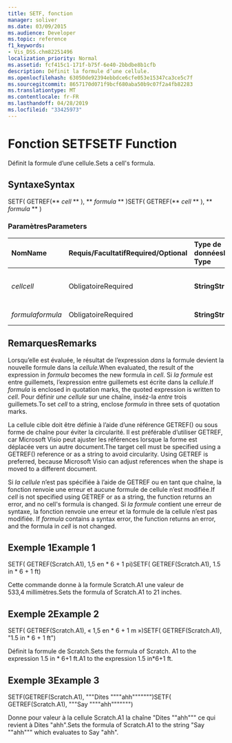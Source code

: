 ```yaml
---
title: SETF, fonction
manager: soliver
ms.date: 03/09/2015
ms.audience: Developer
ms.topic: reference
f1_keywords:
- Vis_DSS.chm82251496
localization_priority: Normal
ms.assetid: fcf415c1-171f-b75f-6e40-2bbdbe8b1cfb
description: Définit la formule d’une cellule.
ms.openlocfilehash: 63050de92394ebbdce6cfe053e15347ca3ce5c7f
ms.sourcegitcommit: 8657170d071f9bcf680aba50b9c07f2a4fb82283
ms.translationtype: MT
ms.contentlocale: fr-FR
ms.lasthandoff: 04/28/2019
ms.locfileid: "33425973"
---
```

# <a name="setf-function"></a><span data-ttu-id="45a8d-103">Fonction SETF</span><span class="sxs-lookup"><span data-stu-id="45a8d-103">SETF Function</span></span>

<span data-ttu-id="45a8d-104">Définit la formule d’une cellule.</span><span class="sxs-lookup"><span data-stu-id="45a8d-104">Sets a cell's formula.</span></span> 
  
## <a name="syntax"></a><span data-ttu-id="45a8d-105">Syntaxe</span><span class="sxs-lookup"><span data-stu-id="45a8d-105">Syntax</span></span>

<span data-ttu-id="45a8d-106">SETF( GETREF(\*\* *cell* \*\* ), \*\* *formula* \*\* )</span><span class="sxs-lookup"><span data-stu-id="45a8d-106">SETF( GETREF(\*\* *cell* \*\* ), \*\* *formula* \*\* )</span></span> 
  
### <a name="parameters"></a><span data-ttu-id="45a8d-107">Paramètres</span><span class="sxs-lookup"><span data-stu-id="45a8d-107">Parameters</span></span>

|<span data-ttu-id="45a8d-108">**Nom**</span><span class="sxs-lookup"><span data-stu-id="45a8d-108">**Name**</span></span>|<span data-ttu-id="45a8d-109">**Requis/Facultatif**</span><span class="sxs-lookup"><span data-stu-id="45a8d-109">**Required/Optional**</span></span>|<span data-ttu-id="45a8d-110">**Type de données**</span><span class="sxs-lookup"><span data-stu-id="45a8d-110">**Data Type**</span></span>|<span data-ttu-id="45a8d-111">**Description**</span><span class="sxs-lookup"><span data-stu-id="45a8d-111">**Description**</span></span>|
|:-----|:-----|:-----|:-----|
| <span data-ttu-id="45a8d-112">_cell_</span><span class="sxs-lookup"><span data-stu-id="45a8d-112">_cell_</span></span> <br/> |<span data-ttu-id="45a8d-113">Obligatoire</span><span class="sxs-lookup"><span data-stu-id="45a8d-113">Required</span></span>  <br/> |<span data-ttu-id="45a8d-114">**String**</span><span class="sxs-lookup"><span data-stu-id="45a8d-114">**String**</span></span> <br/> |<span data-ttu-id="45a8d-115">Cellule dont la formule doit être définie.</span><span class="sxs-lookup"><span data-stu-id="45a8d-115">The cell whose formula to set.</span></span>  <br/> |
| <span data-ttu-id="45a8d-116">_formula_</span><span class="sxs-lookup"><span data-stu-id="45a8d-116">_formula_</span></span> <br/> |<span data-ttu-id="45a8d-117">Obligatoire</span><span class="sxs-lookup"><span data-stu-id="45a8d-117">Required</span></span>  <br/> |<span data-ttu-id="45a8d-118">**String**</span><span class="sxs-lookup"><span data-stu-id="45a8d-118">**String**</span></span> <br/> |<span data-ttu-id="45a8d-119">Formule à utiliser</span><span class="sxs-lookup"><span data-stu-id="45a8d-119">The formula to use.</span></span>  <br/> |
   
## <a name="remarks"></a><span data-ttu-id="45a8d-120">Remarques</span><span class="sxs-lookup"><span data-stu-id="45a8d-120">Remarks</span></span>

<span data-ttu-id="45a8d-121">Lorsqu’elle est évaluée, le résultat de l’expression _dans_ la formule devient la nouvelle formule dans la _cellule._</span><span class="sxs-lookup"><span data-stu-id="45a8d-121">When evaluated, the result of the expression in  _formula_ becomes the new formula in  _cell_.</span></span> <span data-ttu-id="45a8d-122">Si  _la formule_ est entre guillemets, l’expression entre guillemets est écrite dans la  _cellule_.</span><span class="sxs-lookup"><span data-stu-id="45a8d-122">If  _formula_ is enclosed in quotation marks, the quoted expression is written to  _cell_.</span></span> <span data-ttu-id="45a8d-123">Pour définir  _une cellule_ sur une chaîne, inséz-la  _entre_ trois guillemets.</span><span class="sxs-lookup"><span data-stu-id="45a8d-123">To set  _cell_ to a string, enclose  _formula_ in three sets of quotation marks.</span></span> 
  
<span data-ttu-id="45a8d-p102">La cellule cible doit être définie à l’aide d’une référence GETREF() ou sous forme de chaîne pour éviter la circularité. Il est préférable d’utiliser GETREF, car Microsoft Visio peut ajuster les références lorsque la forme est déplacée vers un autre document.</span><span class="sxs-lookup"><span data-stu-id="45a8d-p102">The target cell must be specified using a GETREF() reference or as a string to avoid circularity. Using GETREF is preferred, because Microsoft Visio can adjust references when the shape is moved to a different document.</span></span>
  
<span data-ttu-id="45a8d-126">Si  _la cellule_ n’est pas spécifiée à l’aide de GETREF ou en tant que chaîne, la fonction renvoie une erreur et aucune formule de cellule n’est modifiée.</span><span class="sxs-lookup"><span data-stu-id="45a8d-126">If  _cell_ is not specified using GETREF or as a string, the function returns an error, and no cell's formula is changed.</span></span> <span data-ttu-id="45a8d-127">Si _la formule_ contient une erreur de syntaxe, la fonction renvoie une erreur et la formule de la cellule n’est pas modifiée. </span><span class="sxs-lookup"><span data-stu-id="45a8d-127">If  _formula_ contains a syntax error, the function returns an error, and the formula in  _cell_ is not changed.</span></span> 
  
## <a name="example-1"></a><span data-ttu-id="45a8d-128">Exemple 1</span><span class="sxs-lookup"><span data-stu-id="45a8d-128">Example 1</span></span>

<span data-ttu-id="45a8d-129">SETF( GETREF(Scratch.A1), 1,5 en \* 6 + 1 pi)</span><span class="sxs-lookup"><span data-stu-id="45a8d-129">SETF( GETREF(Scratch.A1), 1.5 in \* 6 + 1 ft)</span></span>
  
<span data-ttu-id="45a8d-130">Cette commande donne à la formule Scratch.A1 une valeur de 533,4 millimètres.</span><span class="sxs-lookup"><span data-stu-id="45a8d-130">Sets the formula of Scratch.A1 to 21 inches.</span></span>
  
## <a name="example-2"></a><span data-ttu-id="45a8d-131">Exemple 2</span><span class="sxs-lookup"><span data-stu-id="45a8d-131">Example 2</span></span>

<span data-ttu-id="45a8d-132">SETF( GETREF(Scratch.A1), « 1,5 en \* 6 + 1 m »)</span><span class="sxs-lookup"><span data-stu-id="45a8d-132">SETF( GETREF(Scratch.A1), "1.5 in \* 6 + 1 ft")</span></span>
  
<span data-ttu-id="45a8d-133">Définit la formule de Scratch.</span><span class="sxs-lookup"><span data-stu-id="45a8d-133">Sets the formula of Scratch.</span></span> <span data-ttu-id="45a8d-134">A1 to the expression 1.5 in \* 6+1 ft.</span><span class="sxs-lookup"><span data-stu-id="45a8d-134">A1 to the expression 1.5 in\*6+1 ft.</span></span>
  
## <a name="example-3"></a><span data-ttu-id="45a8d-135">Exemple 3</span><span class="sxs-lookup"><span data-stu-id="45a8d-135">Example 3</span></span>

<span data-ttu-id="45a8d-136">SETF(GETREF(Scratch.A1), """Dites """"ahh""""""")</span><span class="sxs-lookup"><span data-stu-id="45a8d-136">SETF( GETREF(Scratch.A1), """Say """"ahh""""""")</span></span>
  
<span data-ttu-id="45a8d-137">Donne pour valeur à la cellule Scratch.A1 la chaîne "Dites ""ahh""" ce qui revient à Dites "ahh".</span><span class="sxs-lookup"><span data-stu-id="45a8d-137">Sets the formula of Scratch.A1 to the string "Say ""ahh""" which evaluates to Say "ahh".</span></span>
  

